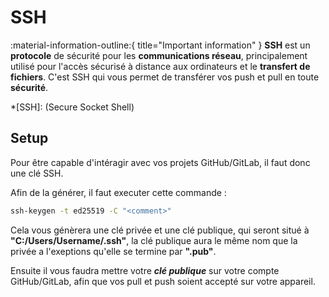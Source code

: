 # SSH

:material-information-outline:{ title="Important information" }
**SSH** est un **protocole** de sécurité pour les **communications réseau**, principalement utilisé pour l'accès sécurisé à distance aux ordinateurs et le **transfert de fichiers**. C'est SSH qui vous permet de transférer vos push et pull en toute **sécurité**.

*[SSH]: (Secure Socket Shell) 

## Setup

Pour être capable d'intéragir avec vos projets GitHub/GitLab, il faut donc une clé SSH.

Afin de la générer, il faut executer cette commande :
```cmd
ssh-keygen -t ed25519 -C "<comment>"
```

Cela vous génèrera une clé privée et une clé publique, qui seront situé à **"C:/Users/Username/.ssh"**, la clé publique aura le même nom que la privée a l'exeptions qu'elle se termine par **".pub"**.

Ensuite il vous faudra mettre votre ***clé publique*** sur votre compte GitHub/GitLab, afin que vos pull et push soient accepté sur votre appareil.

